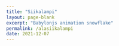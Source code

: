 ```yaml
---
title: "Siikalampi"
layout: page-blank
excerpt: "Babylonjs animation snowflake"
permalink: /alasiikalampi
date: 2021-12-07
---
```

<script defer src="./assets/js/runtime.4429ab2e13bf8dd1b00d.js"></script>
<script defer src="./assets/js/vendors.b7bf0362a56eaf71e945.js"></script>
<script defer src="./assets/js/index.00f36cbe959d3a0ce18e.js"></script>
